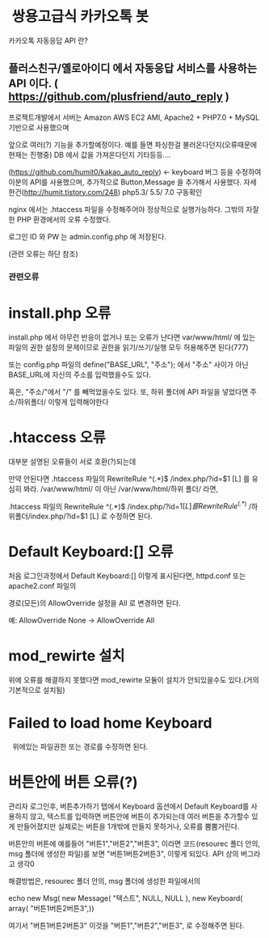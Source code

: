 
#  쌍용고급식 카카오톡 봇

카카오톡 자동응답 API 란?

플러스친구/옐로아이디 에서 자동응답 서비스를 사용하는 API 이다.
( https://github.com/plusfriend/auto_reply )
-------------------------------------------------------------------------
프로젝트개발에서 서버는 Amazon AWS EC2 AMI, 
Apache2 + PHP7.0 + MySQL 기반으로 사용했으며


앞으로 여러(?) 기능을 추가할예정이다.
예를 들면 파싱한걸 불러온다던지(오류때문에 현재는 진행중)
DB 에서 값을 가져온다던지
기타등등....



(https://github.com/humit0/kakao_auto_reply) 
<- keyboard 버그 등을 수정하여 이분의 API를 사용했으며,
추가적으로 Button,Message 을 추가해서 사용했다.
자세한건(http://humit.tistory.com/248)
php5.3/ 5.5/ 7.0 구동확인

nginx 에서는 .htaccess 파일을 수정해주어야 정상적으로 실행가능하다.
그밖의 자잘한 PHP 환경에서의 오류 수정했다.

로그인 ID 와 PW 는 admin.config.php 에 저장된다.
 
 
(관련 오류는 하단 참조)

### 관련오류 ###

# install.php 오류
 
 install.php 에서 아무런 반응이 없거나 또는 오류가 난다면 
 var/www/html/ 에 있는 파일의 권한 설정의 문제이므로 
 권한을 읽기/쓰기/실행 모두 허용해주면 된다(777)  
 
 또는 config.php 파일의 define("BASE_URL", "주소"); 에서 
 "주소" 사이가 아닌 BASE_URL에 자신의 주소를 입력했을수도 있다.
 
 혹은, "주소/"에서 "/" 를 빼먹었을수도 있다.
 또, 하위 폴더에 API 파일을 넣었다면
  주소/하위폴더/ 이렇게 입력해야한다
 
# .htaccess 오류
 
 대부분 설명된 오류들이 서로 호환(?)되는데
 
 만약 안된다면 .htaccess 파일의 
 RewriteRule ^(.*)$ /index.php/?id=$1 [L] 를 유심히 봐라.
 /var/www/html/ 이 아닌 /var/www/html/하위 폴더/ 라면,
 
 .htaccess 파일의 
 RewriteRule ^(.*)$ /index.php/?id=$1 [L] 를
 RewriteRule ^(.*)$ /하위폴더/index.php/?id=$1 [L] 로 수정하면 된다.
 
# Default Keyboard:[] 오류

 처음 로그인과정에서 Default Keyboard:[] 이렇게 표시된다면, 
 httpd.conf 또는 apache2.conf 파일의

 <Directory> 경로(모든<Directory>)의 AllowOverride 설정을 
 All 로 변경하면 된다.
 
 예: AllowOverride None -> AllowOverride All

# mod_rewirte 설치
 
 위에 오류를 해결하지 못했다면 mod_rewirte 모듈이 
 설치가 안되있을수도 있다.(거의 기본적으로 설치됨)
 
# Failed to load home Keyboard
  
  위에있는 파일권한 또는 <Directory> 경로를 수정하면 된다.
  
  
# 버튼안에 버튼 오류(?)
 관리자 로그인후, 버튼추가하기 탭에서 Keyboard 옵션에서 
 Default Keyboard를 사용하지 않고, 
 텍스트를 입력하면 버튼안에 버튼이 추가되는데
 여러 버튼을 추가할수 있게 만들어졌지만 
 실제로는 버튼을 1개밖에 만들지 못하거나,
 오류를 뿜뿜거린다.
 
 버튼안의 버튼에 예를들어 "버튼1","버튼2","버튼3", 이라면 
 코드(resourec 폴더 안의, msg 폴더에 생성한 파일)를
 보면 "버튼1버튼2버튼3", 이렇게 되있다.
 API 상의 버그라고 생각0
 
 해결방법은,
 resourec 폴더 안의, msg 폴더에 생성한 파일에서의
 
 echo new Msg(
	new Message(
		"텍스트",
		NULL,
		NULL
	),
	new Keyboard(
		array(
			"버튼1버튼2버튼3",))



 여기서 "버튼1버튼2버튼3" 이것을 
 "버튼1","버튼2","버튼3", 로 
 수정해주면 된다.
 
 
 
 
 
 
 
 
 
 
 
 
